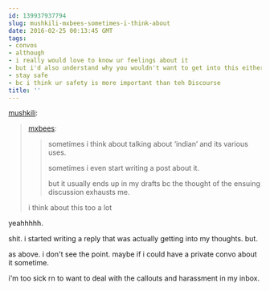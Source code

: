 ```yaml
---
id: 139937937794
slug: mushkili-mxbees-sometimes-i-think-about
date: 2016-02-25 00:13:45 GMT
tags:
- convos
- although
- i really would love to know ur feelings about it
- but i'd also understand why you wouldn't want to get into this either
- stay safe
- bc i think ur safety is more important than teh Discourse
title: ''
---
```

<p><a class="tumblr_blog" href="http://mushkili.tumblr.com/post/139937762554">mushkili</a>:</p>
<blockquote>
<p><a class="tumblr_blog" href="http://mxbees.tumblr.com/post/139937159014">mxbees</a>:</p>
<blockquote>
<p>sometimes i think about talking about ‘indian’ and its various uses.</p>

<p>sometimes i even start writing a post about it.</p>

<p>but it usually ends up in my drafts bc the thought of the ensuing discussion exhausts me.</p>
</blockquote>
<p>i think about this too a lot</p>
</blockquote>

yeahhhhh.

shit. i started writing a reply that was actually getting into my thoughts. but.

as above. i don't see the point. maybe if i could have a private convo about it sometime. 

i'm too sick rn to want to deal with the callouts and harassment in my inbox.